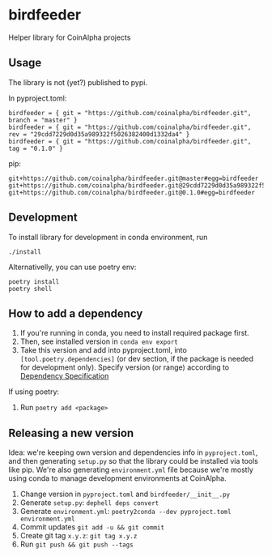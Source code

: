# birdfeeder

Helper library for CoinAlpha projects

## Usage

The library is not (yet?) published to pypi.

In pyproject.toml:

```
birdfeeder = { git = "https://github.com/coinalpha/birdfeeder.git", branch = "master" }
birdfeeder = { git = "https://github.com/coinalpha/birdfeeder.git", rev = "29cdd7229d0d35a989322f5026382400d1332da4" }
birdfeeder = { git = "https://github.com/coinalpha/birdfeeder.git", tag = "0.1.0" }
```

pip:

```
git+https://github.com/coinalpha/birdfeeder.git@master#egg=birdfeeder
git+https://github.com/coinalpha/birdfeeder.git@29cdd7229d0d35a989322f5026382400d1332da4#egg=birdfeeder
git+https://github.com/coinalpha/birdfeeder.git@0.1.0#egg=birdfeeder
```


## Development

To install library for development in conda environment, run

```
./install
```

Alternativelly, you can use poetry env:

```
poetry install
poetry shell
```

## How to add a dependency

1. If you're running in conda, you need to install required package first.
1. Then, see installed version in `conda env export`
1. Take this version and add into pyproject.toml, into `[tool.poetry.dependencies]` (or dev section, if the package is needed for development only). Specify version (or range) according to [Dependency Specification](https://python-poetry.org/docs/dependency-specification/)

If using poetry:

1. Run `poetry add <package>`

## Releasing a new version

Idea: we're keeping own version and dependencies info in `pyproject.toml`, and then generating `setup.py` so that the library could be installed via tools like pip. We're also generating `environment.yml` file because we're mostly using conda to manage development environments at CoinAlpha.

1. Change version in `pyproject.toml` and `birdfeeder/__init__.py`
1. Generate `setup.py`: `dephell deps convert`
1. Generate `environment.yml`: `poetry2conda --dev pyproject.toml environment.yml`
1. Commit updates `git add -u && git commit`
1. Create git tag `x.y.z`: `git tag x.y.z`
1. Run `git push && git push --tags`
